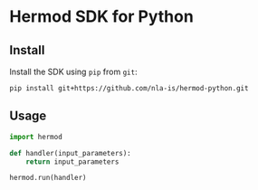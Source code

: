 # Hermod SDK for Python

## Install
Install the SDK using `pip` from `git`:

```shell
pip install git+https://github.com/nla-is/hermod-python.git
```

## Usage
```python
import hermod

def handler(input_parameters):
    return input_parameters

hermod.run(handler)
```
